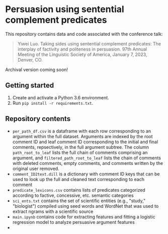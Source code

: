 # Persuasion using sentential complement predicates

This repository contains data and code associated with the conference talk:
> Yiwei Luo. Taking sides using sentential complement predicates: The interplay of factivity and politeness in persuasion. 97th Annual Meeting of the Linguistic Society of America, January 7, 2023, Denver, CO.

Archival version coming soon!

## Getting started
1. Create and activate a Python 3.6 environment.
2. Run `pip install -r requirements.txt`.

## Repository contents
* `per_path_df.csv` is a dataframe with each row corresponding to an argument within the full dataset. Arguments are indexed by the root comment ID and leaf comment ID corresponding to the initial and final comments, repsectively, in the full argument subtree. The column `path_root_to_leaf` lists the full chain of comments comprising an argument, and `filtered_path_root_to_leaf` lists the chain of comments with deleted comments, empty comments, and comments written by the original user removed.
* `comment_ID2text.dill` is a dictionary with comment ID keys that can be used to look up the full and cleaned text corresponding to each comment 
* `predicate_lexicons.csv` contains lists of predicates categorized according to factive, concessive, etc. semantic categories
* `sci_ents.txt` contains the set of scientific entities (e.g., "study," "biologist") compiled using seed words and WordNet that was used to extract ngrams with a scientific source
* `main.ipynb` contains code for extracting features and fitting a logistic regression model to analyze persuasive argument features
* 
